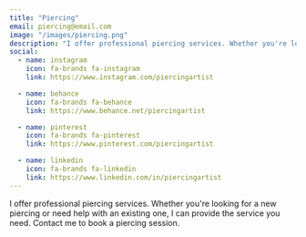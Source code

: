 ```yaml
---
title: "Piercing"
email: piercing@email.com
image: "/images/piercing.png"
description: "I offer professional piercing services. Whether you're looking for a new piercing or need help with an existing one, I can provide the service you need. Contact me to book a piercing session."
social:
  - name: instagram
    icon: fa-brands fa-instagram
    link: https://www.instagram.com/piercingartist

  - name: behance
    icon: fa-brands fa-behance
    link: https://www.behance.net/piercingartist

  - name: pinterest
    icon: fa-brands fa-pinterest
    link: https://www.pinterest.com/piercingartist

  - name: linkedin
    icon: fa-brands fa-linkedin
    link: https://www.linkedin.com/in/piercingartist
---
```

I offer professional piercing services. Whether you're looking for a new piercing or need help with an existing one, I can provide the service you need. Contact me to book a piercing session.